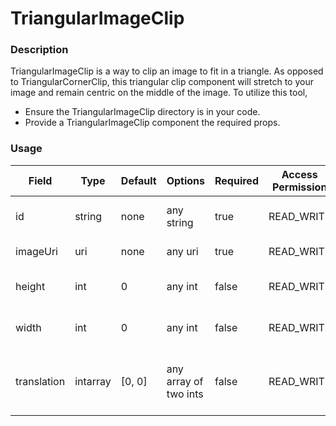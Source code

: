 # TriangularImageClip

### Description
TriangularImageClip is a way to clip an image to fit in a triangle. As opposed to TriangularCornerClip, 
this triangular clip component will stretch to your image and remain centric on the middle of the image.
To utilize this tool,
 - Ensure the TriangularImageClip directory is in your code.
 - Provide a TriangularImageClip component the required props.

### Usage
| Field | Type | Default | Options | Required | Access Permission | Description |
| ----------- | ----------- | ----------- | ----------- | ----------- | ----------- | ----------- |
| id | string | none | any string | true | READ_WRITE | The id of the component. |
| imageUri | uri | none | any uri | true | READ_WRITE | The uri of an image. |
| height | int | 0 | any int | false | READ_WRITE | The height of the image |
| width | int | 0 | any int | false | READ_WRITE | The width of the image |
| translation | intarray | [0, 0] | any array of two ints | false | READ_WRITE | The location of the image on the screen. |